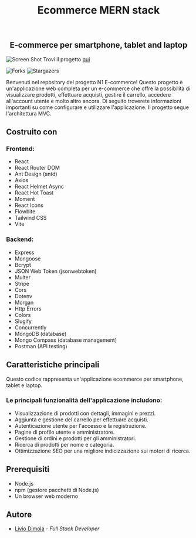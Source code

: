 <h1 align="center">Ecommerce MERN stack</h1>
<br/>
<p align="center">
  <h2 align="center">E-commerce per smartphone, tablet and laptop</h2>
</p>

![Screen Shot](https://i.ibb.co/0CZ27y6/sito-definitivo.png)
Trovi il progetto [qui](https://n1eco.netlify.app/)

![Forks](https://img.shields.io/github/forks/liviodimola/Ecommerce-Mern-Stack?style=social) ![Stargazers](https://img.shields.io/github/stars/liviodimola/Ecommerce-Mern-Stack?style=social) 

Benvenuti nel repository del progetto N1 E-commerce! Questo progetto è un'applicazione web completa per un e-commerce che offre la possibilità di visualizzare prodotti, effettuare acquisti, gestire il carrello, accedere all'account utente e molto altro ancora. Di seguito troverete informazioni importanti su come configurare e utilizzare l'applicazione. Il progetto segue l'architettura MVC.

## Costruito con

<h3>Frontend:</h3>

- React
- React Router DOM
- Ant Design (antd)
- Axios
- React Helmet Async
- React Hot Toast
- Moment
- React Icons
- Flowbite
- Tailwind CSS
- Vite

<h3>Backend:</h3>

* Express
* Mongoose
* Bcrypt
* JSON Web Token (jsonwebtoken)
* Multer
* Stripe
* Cors
* Dotenv
* Morgan
* Http Errors
* Colors
* Slugify
* Concurrently
* MongoDB (database)
* Mongo Compass (database management)
* Postman (API testing)
  
## Caratteristiche principali
Questo codice rappresenta un'applicazione ecommerce per smartphone, tablet e laptop.

<h3>Le principali funzionalità dell'applicazione includono:</h3>

- Visualizzazione di prodotti con dettagli, immagini e prezzi.
- Aggiunta e gestione del carrello per effettuare acquisti.
- Autenticazione utente per l'accesso e la registrazione.
- Pagine di profilo utente e amministratore.
- Gestione di ordini e prodotti per gli amministratori.
- Ricerca di prodotti per nome e categoria.
- Ottimizzazione SEO per una migliore indicizzazione sui motori di ricerca.

## Prerequisiti
- Node.js
- npm (gestore pacchetti di Node.js)
- Un browser web moderno

## Autore
* [Livio Dimola](https://github.com/liviodimola) - *Full Stack Developer*
